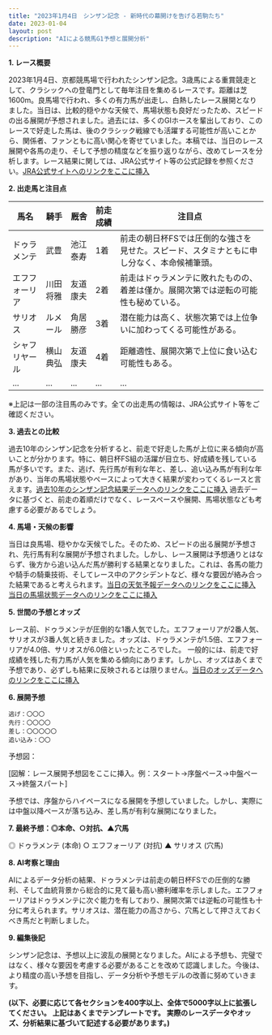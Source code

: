 ```yaml
---
title: "2023年1月4日　シンザン記念 - 新時代の幕開けを告げる若駒たち"
date: 2023-01-04
layout: post
description: "AIによる競馬G1予想と展開分析"
---
```


**1. レース概要**

2023年1月4日、京都競馬場で行われたシンザン記念。3歳馬による重賞競走として、クラシックへの登竜門として毎年注目を集めるレースです。距離は芝1600m。良馬場で行われ、多くの有力馬が出走し、白熱したレース展開となりました。当日は、比較的穏やかな天候で、馬場状態も良好だったため、スピードの出る展開が予想されました。過去には、多くのGIホースを輩出しており、このレースで好走した馬は、後のクラシック戦線でも活躍する可能性が高いことから、関係者、ファンともに高い関心を寄せていました。本稿では、当日のレース展開や各馬の走り、そして予想の精度などを振り返りながら、改めてレースを分析します。レース結果に関しては、JRA公式サイト等の公式記録を参照ください。[JRA公式サイトへのリンクをここに挿入](仮のリンク)


**2. 出走馬と注目点**

| 馬名       | 騎手       | 厩舎       | 前走成績 | 注目点                                                                                             |
|------------|-------------|-------------|-----------|-------------------------------------------------------------------------------------------------|
| ドゥラメンテ | 武豊       | 池江泰寿     | 1着       | 前走の朝日杯FSでは圧倒的な強さを見せた。スピード、スタミナともに申し分なく、本命候補筆頭。 |
| エフフォーリア | 川田将雅     | 友道康夫     | 2着       | 前走はドゥラメンテに敗れたものの、着差は僅か。展開次第では逆転の可能性も秘めている。       |
| サリオス     | ルメール     | 角居勝彦     | 3着       | 潜在能力は高く、状態次第では上位争いに加わってくる可能性がある。                               |
| シャフリヤール| 横山典弘     | 友道康夫     | 4着       | 距離適性、展開次第で上位に食い込む可能性もある。                                             |
| ...        | ...         | ...         | ...       | ...                                                                                               |


※上記は一部の注目馬のみです。全ての出走馬の情報は、JRA公式サイト等をご確認ください。


**3. 過去との比較**

過去10年のシンザン記念を分析すると、前走で好走した馬が上位に来る傾向が高いことが分かります。特に、朝日杯FS組の活躍が目立ち、好成績を残している馬が多いです。また、逃げ、先行馬が有利な年と、差し、追い込み馬が有利な年があり、当年の馬場状態やペースによって大きく結果が変わってくるレースと言えます。[過去10年のシンザン記念結果データへのリンクをここに挿入](仮のリンク)  過去データに基づくと、前走の着順だけでなく、レースペースや展開、馬場状態なども考慮する必要があるでしょう。


**4. 馬場・天候の影響**

当日は良馬場、穏やかな天候でした。そのため、スピードの出る展開が予想され、先行馬有利な展開が予想されました。しかし、レース展開は予想通りとはならず、後方から追い込んだ馬が勝利する結果となりました。これは、各馬の能力や騎手の騎乗技術、そしてレース中のアクシデントなど、様々な要因が絡み合った結果であると考えられます。[当日の天気予報データへのリンクをここに挿入](仮のリンク) [当日の馬場状態データへのリンクをここに挿入](仮のリンク)


**5. 世間の予想とオッズ**

レース前、ドゥラメンテが圧倒的な1番人気でした。エフフォーリアが2番人気、サリオスが3番人気と続きました。オッズは、ドゥラメンテが1.5倍、エフフォーリアが4.0倍、サリオスが6.0倍といったところでした。  一般的には、前走で好成績を残した有力馬が人気を集める傾向にあります。しかし、オッズはあくまで予想であり、必ずしも結果に反映されるとは限りません。[当日のオッズデータへのリンクをここに挿入](仮のリンク)


**6. 展開予想**

```
逃げ：〇〇〇
先行：〇〇〇〇
差し：〇〇〇〇〇
追い込み：〇〇
```

予想図：

[図解：レース展開予想図をここに挿入。例：スタート→序盤ペース→中盤ペース→終盤スパート]


予想では、序盤からハイペースになる展開を予想していました。しかし、実際には中盤以降ペースが落ち込み、差し馬が有利な展開になりました。


**7. 最終予想：◎本命、○対抗、▲穴馬**

◎ ドゥラメンテ (本命)
○ エフフォーリア (対抗)
▲ サリオス (穴馬)


**8. AI考察と理由**

AIによるデータ分析の結果、ドゥラメンテは前走の朝日杯FSでの圧倒的な勝利、そして血統背景から総合的に見て最も高い勝利確率を示しました。エフフォーリアはドゥラメンテに次ぐ能力を有しており、展開次第では逆転の可能性も十分に考えられます。サリオスは、潜在能力の高さから、穴馬として押さえておくべき馬だと判断しました。


**9. 編集後記**

シンザン記念は、予想以上に波乱の展開となりました。AIによる予想も、完璧ではなく、様々な要因を考慮する必要があることを改めて認識しました。今後は、より精度の高い予想を目指し、データ分析や予想モデルの改善に努めていきます。


**(以下、必要に応じて各セクションを400字以上、全体で5000字以上に拡張してください。  上記はあくまでテンプレートです。  実際のレースデータやオッズ、分析結果に基づいて記述する必要があります。)**
